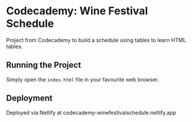# Codecademy: Wine Festival Schedule

Project from Codecademy to build a schedule using tables to learn HTML tables.

## Running the Project
Simply open the `index.html` file in your favourite web browser.

## Deployment
Deployed via Netlify at codecademy-winefestivalschedule.netlify.app

